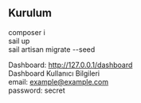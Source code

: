 ## Kurulum
 composer i <br>
 sail up <br>
 sail artisan migrate --seed <br>

 Dashboard: http://127.0.0.1/dashboard <br>
 Dashboard Kullanıcı Bilgileri <br>
 email: example@example.com <br>
 password: secret
 
